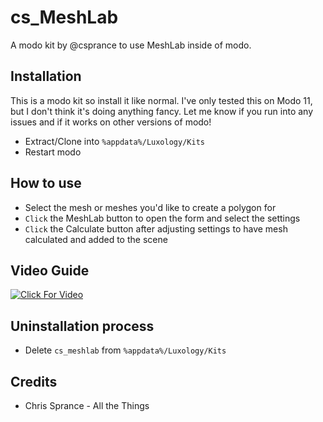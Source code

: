 # cs_MeshLab
A modo kit by @csprance to use MeshLab inside of modo.

## Installation
This is a modo kit so install it like normal. I've only tested this on Modo 11, but I don't think it's doing anything
fancy. Let me know if you run into any issues and if it works on other versions of modo!
* Extract/Clone into `%appdata%/Luxology/Kits`
* Restart modo

## How to use
* Select the mesh or meshes you'd like to create a polygon for
* `Click` the MeshLab button to open the form and select the settings
* `Click` the Calculate button after adjusting settings to have mesh calculated and added to the scene

## Video Guide

[![Click For Video](http://placehold.it/720x480)](https://youtu.be/rXcz94eqZy4 "Video Guide")

## Uninstallation process
* Delete `cs_meshlab` from `%appdata%/Luxology/Kits`

## Credits
* Chris Sprance - All the Things

